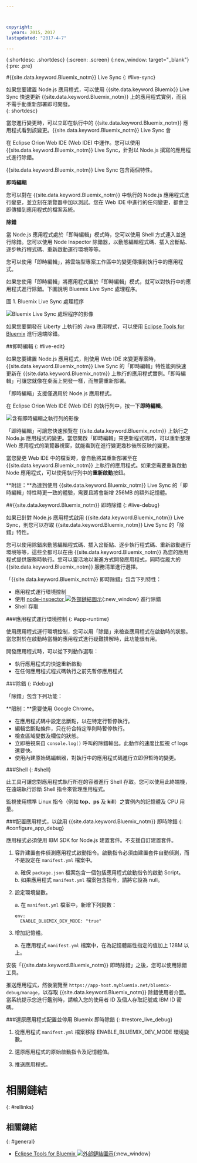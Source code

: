 ```yaml
---



copyright:
  years: 2015，2017
lastupdated: "2017-4-7"

---
```


{:shortdesc: .shortdesc}
{:screen: .screen}
{:new_window: target="_blank"}
{:pre: .pre}

#{{site.data.keyword.Bluemix_notm}} Live Sync 
{: #live-sync}

 
如果您要建置 Node.js 應用程式，可以使用 {{site.data.keyword.Bluemix}} Live Sync 快速更新 {{site.data.keyword.Bluemix_notm}} 上的應用程式實例，而且不需手動重新部署即可開發。   
{: shortdesc}

當您進行變更時，可以立即在執行中的 {{site.data.keyword.Bluemix_notm}} 應用程式看到該變更。{{site.data.keyword.Bluemix_notm}} Live Sync 會 
<!--from both the command line and -->
在 Eclipse Orion Web IDE (Web IDE) 中運作。您可以使用 {{site.data.keyword.Bluemix_notm}} Live Sync，針對以 Node.js 撰寫的應用程式進行除錯。  

{{site.data.keyword.Bluemix_notm}} Live Sync 包含兩個特性。
<!--three -->

<!--
**Desktop Sync**  

You can synchronize any desktop directory tree with a cloud-based project workspace similar to the way Dropbox works. The Web IDE directly edits the same cloud-based workspace, so both stay in sync. Desktop Sync works for any kind of application. To use Desktop Sync, you need to download and install the BL command line interface.  
-->

**即時編輯**

您可以對在 {{site.data.keyword.Bluemix_notm}} 中執行的 Node.js 應用程式進行變更，並立刻在瀏覽器中加以測試。您在 Web IDE 中進行的任何變更，都會立即傳播到應用程式的檔案系統。  

**除錯**  

當 Node.js 應用程式處於「即時編輯」模式時，您可以使用 Shell 方式連入並進行除錯。您可以使用 Node Inspector 除錯器，以動態編輯程式碼、插入岔斷點、逐步執行程式碼、重新啟動運行環境等等。  

<!-- You can use Desktop Sync to keep your desktop workspace in sync with the cloud-based project workspace that you edit directly with the Web IDE. -->

您可以使用「即時編輯」，將雲端型專案工作區中的變更傳播到執行中的應用程式。 
<!-- You can use one or both of these features. And if you use Desktop Sync or -->
如果您使用「即時編輯」將應用程式置於「即時編輯」模式，就可以對執行中的應用程式進行除錯。下圖說明 Bluemix Live Sync 處理程序。    

圖 1. Bluemix Live Sync 處理程序
    

![Bluemix Live Sync 處理程序的影像](images/bluemix-live-sync.png)

如果您要開發在 Liberty 上執行的 Java 應用程式，可以使用 [Eclipse Tools for Bluemix](/docs/manageapps/eclipsetools/eclipsetools.html#eclipsetools) 進行遠端除錯。

<!--
##Desktop Sync {: #desktop-sync}

You can use the Desktop Sync feature of Bluemix Live Sync to quickly update the application instance on {{site.data.keyword.Bluemix_notm}} and develop as you would on your desktop.

Desktop Sync has the following considerations:
* Desktop Sync runs on these operating systems:
  * Windows 7 or 8
  * Mac OS X version 10.9 or later   
      **Note:** Windows requires .NET Framework version 4.5. If you do not have .NET installed, you are prompted to install it when you install the {{site.data.keyword.Bluemix_notm}} Live Sync command line interface (CLI).  
* You do not need to clone your Git repository.
* No matter what type of application you are developing, you can synchronize your desktop project with the cloud workspace.
* If your application is written in Node.js, you can propagate changes to running applications.

For more details on the commands, see [Bluemix Live Sync (bl) commands](bluemixlive.html#bl-commands).

<ol>
<li>Sign up for a free <a class="xref" href="https://hub.jazz.net/" target="_blank" title="(Opens in a new tab or window)">Bluemix DevOps Services account<img class="image" src="../icons/launch-glyph.svg" alt="External link icon"/></a>.</li>
<li>Download and install the {{site.data.keyword.Bluemix_notm}} Live Sync bl command line.   
<p>
<a class="xref" href="http://livesyncdownload.ng.bluemix.net/downloads/blive_setup.msi" target="_blank" title="(Opens in a new tab or window)"><img class="image" src="images/bl_gs_icons_windows_b.svg" alt="Download the Windows bl command line button" /> </a>
<a class="xref" href="http://livesyncdownload.ng.bluemix.net/downloads/BluemixLive.pkg" target="_blank" title="(Opens in a new tab or window)"><img class="image" src="images/bl_gs_icons_mac-osx_b.svg" alt="Download the Mac bl command line button" /> </a>
</p>  

<strong>Important:</strong> The bl command line tool is available only for Windows 7 and 8 and Mac OS X version 10.9 or later. </li>

<li>On a command line, log in using the following command. You will be prompted for your user ID and password.  
<pre class="codeblock">bl login</pre>

<strong>Note:</strong> Your user ID for DevOps Services can be either an IBMid or a federated ID (corporate ID). If you use federated authentication, to log in to your Bluemix Live Sync command-line client, you must use a personal access token instead of a password. If you don't use federated authentication, your IBMid and password work with all clients. For more information about creating a personal access token, see <a class="xref" href="https://developer.ibm.com/devops-services/2016/06/23/whats-federated-authentication-and-how-does-it-affect-me/" target="_blank" title="(Opens in a new tab or window)">What's federated authentication and how does it affect me?<img class="image" src="../icons/launch-glyph.svg" alt="External link icon"/></a>.
</li>

<li>See the list of projects that are available for {{site.data.keyword.Bluemix_notm}} Live Sync synchronization by entering the following command:
<pre class="codeblock">bl projects</pre>
<p>Find the project name in the list that matches your application. The project name has the format of your <i>alias</i> | <i>your application name</i>. </p>
</li>
<li>Synchronize your local environment with your project on {{site.data.keyword.Bluemix_notm}} by entering the following command. If you are the owner of the project, you only need to specify your-application-name for projectName.
<pre class="codeblock">bl sync projectName -d localDirectory &ndash&ndashverbose</pre>
<p>This command continues to run (and synchronization continues) until you enter a "q". The &ndash&ndashverbose option displays the logging and status information. If any of your arguments contain a space, you need to enclose the name in quotes. </p></li>
<li>In another command line window, in your local directory, deploy the application to {{site.data.keyword.Bluemix_notm}} in Live Edit mode by entering the following command:
<pre class="codeblock">bl start</pre>
</li>
</ol>

When you change the files in your local directory, the changes are automatically propagated to both the application that is running on {{site.data.keyword.Bluemix_notm}} and the project cloud workspace. If you need to restart the Node application, then you can use the following command:
```
bl start &ndash&ndashrestart
```
-->

##即時編輯 {: #live-edit}

如果您要建置 Node.js 應用程式，則使用 Web IDE 來變更專案時，{{site.data.keyword.Bluemix_notm}} Live Sync 的「即時編輯」特性能夠快速更新在 {{site.data.keyword.Bluemix_notm}} 上執行的應用程式實例。「即時編輯」可讓您就像在桌面上開發一樣，而無需重新部署。

「即時編輯」支援僅適用於 Node.js 應用程式。

在 Eclipse Orion Web IDE (Web IDE) 的執行列中，按一下**即時編輯**。

![含有即時編輯之執行列的影像](images/bluemix-live-sync-light.png)

「即時編輯」可讓您快速預覽在 {{site.data.keyword.Bluemix_notm}} 上執行之 Node.js 應用程式的變更。當您開啟「即時編輯」來更新程式碼時，可以重新整理 Web 應用程式的瀏覽器視窗，就能看到在進行變更幾秒後所反映的變更。

<!--
For a tutorial on using the Live Edit feature of {{site.data.keyword.Bluemix_notm}} Live Sync, see the tutorial [Test and debug a Node.js app with Bluemix Live Sync![External link icon](../icons/launch-glyph.svg "External link icon")](https://hub.jazz.net/tutorials/livesync){:new_window}.
-->

當您變更 Web IDE 中的檔案時，會自動將其重新部署至在 {{site.data.keyword.Bluemix_notm}} 上執行的應用程式。如果您需要重新啟動 Node 應用程式，可以使用執行列中的**重新啟動**按鈕。

**附註：**為達到使用 {{site.data.keyword.Bluemix_notm}} Live Sync 的「即時編輯」特性時更一致的體驗，需要且將會新增 256MB 的額外記憶體。

##{{site.data.keyword.Bluemix_notm}} 即時除錯 {: #live-debug}

如果已針對 Node.js 應用程式啟用 {{site.data.keyword.Bluemix_notm}} Live Sync，則您可以存取 {{site.data.keyword.Bluemix_notm}} Live Sync 的「除錯」特性。

您可以使用除錯來動態編輯程式碼、插入岔斷點、逐步執行程式碼、重新啟動運行環境等等，這些全都可以在由 {{site.data.keyword.Bluemix_notm}} 為您的應用程式提供服務時執行。您可以靈活地以漸進方式開發應用程式，同時從龐大的 {{site.data.keyword.Bluemix_notm}} 服務清單進行選擇。

「{{site.data.keyword.Bluemix_notm}} 即時除錯」包含下列特性：

* 應用程式運行環境控制
* 使用 [node-inspector ![外部鏈結圖示](../icons/launch-glyph.svg "外部鏈結圖示")](https://github.com/node-inspector/node-inspector){:new_window} 進行除錯
* Shell 存取

###應用程式運行環境控制 {: #app-runtime}

使用應用程式運行環境控制，您可以用「除錯」來檢查應用程式在啟動時的狀態。當您對於在啟動時當機的應用程式進行疑難排解時，此功能很有用。

開發應用程式時，可以從下列動作選取：

* 執行應用程式的快速重新啟動
* 在任何應用程式程式碼執行之前先暫停應用程式

###除錯 {: #debug}

「除錯」包含下列功能：

**限制：**需要使用 Google Chrome。

* 在應用程式碼中設定岔斷點，以在特定行暫停執行。
* 編輯岔斷點條件，只在符合特定準則時暫停執行。
* 檢查區域變數及欄位的狀態。
* 立即檢視來自 `console.log()` 呼叫的除錯輸出。此動作的速度比監視 cf logs 還要快。
* 使用內建原始碼編輯器，對執行中的應用程式碼進行立即但暫時的變更。

###Shell {: #shell}

此工具可讓您對應用程式執行所在的容器進行 Shell 存取。您可以使用此終端機，在遠端執行診斷 Shell 指令來管理應用程式。

監視使用標準 Linux 指令（例如 **top**、**ps** 及 **kill**）之實例內的記憶體及 CPU 用量。

###配置應用程式，以啟用 {{site.data.keyword.Bluemix_notm}} 即時除錯 {: #configure_app_debug}

應用程式必須使用 IBM SDK for Node.js 建置套件。不支援自訂建置套件。

1. 容許建置套件偵測應用程式啟動指令。啟動指令必須由建置套件自動偵測，而不是設定在 `manifest.yml` 檔案中。  

    a. 確保 `package.json` 檔案包含一個包括應用程式啟動指令的啟動 Script。  
    b. 如果應用程式 `manifest.yml` 檔案包含指令，請將它設為 null。  

2. 設定環境變數。  

    a. 在 `manifest.yml` 檔案中，新增下列變數：
	
	```
	env:
      ENABLE_BLUEMIX_DEV_MODE: "true" 
	```

3. 增加記憶體。  

    a. 在應用程式 `manifest.yml` 檔案中，在為記憶體屬性指定的值加上 128M 以上。

安裝「{{site.data.keyword.Bluemix_notm}} 即時除錯」之後，您可以使用除錯工具。

推送應用程式，然後瀏覽至 `https://app-host.mybluemix.net/bluemix-debug/manage`，以存取 {{site.data.keyword.Bluemix_notm}} 除錯使用者介面。當系統提示您進行鑑別時，請輸入您的使用者 ID 及個人存取記號或 IBM ID 密碼。    

<!--
   **Note**: Your user ID for DevOps Services can be either an IBMid or a federated ID (corporate ID). If you use federated authentication, to log in to your Bluemix Live Sync command-line client, you must use a personal access token instead of a password. If you don't use federated authentication, your IBMid and password work with all clients. For more information about creating a personal access token, see [What's federated authentication and how does it affect me?![External link icon](../icons/launch-glyph.svg "External link icon")](https://developer.ibm.com/devops-services/2016/06/23/whats-federated-authentication-and-how-does-it-affect-me/){:new_window}
   -->

###還原應用程式配置並停用 Bluemix 即時除錯 {: #restore_live_debug}

1. 從應用程式 `manifest.yml` 檔案移除 ENABLE_BLUEMIX_DEV_MODE 環境變數。

2. 還原應用程式的原始啟動指令及記憶體值。

3. 推送應用程式。

<!--
## {{site.data.keyword.Bluemix_notm}} Live Sync (bl) commands  {: #bl-commands}

If you are building a Node.js application, you can use {{site.data.keyword.Bluemix_live}} to quickly update the application instance running on {{site.data.keyword.Bluemix_notm}} and develop as you would on the desktop without redeploying. When you make a change, you can see that change in your running {{site.data.keyword.Bluemix_notm}} application immediately. The {{site.data.keyword.Bluemix_live}} command line interface is called *bl*.
{:shortdesc}

You can use **bl** command line interface commands to complete the following tasks:

* Start and stop an application that is running on {{site.data.keyword.Bluemix_notm}}.
* Create a new cloud-based project from your desktop.
* Sync changes from your desktop to the cloud-based project workspace and to the application running on {{site.data.keyword.Bluemix_notm}}.
* See the list of projects available for synchronization.
* See the status of running applications.

For more information on downloading and using the bl command, see [Bluemix Live Sync](/docs/develop/bluemixlive.html).

## bl commands
{: #bl_commands}

The {{site.data.keyword.Bluemix_live}} command line, **bl**, has the following syntax:

```
bl command [arguments] [options] [&ndash&ndashhelp]
```
{: pre}

**Commands**

l *login*: Log in to {{site.data.keyword.Bluemix_notm}}.

lo *logout*: Log out of {{site.data.keyword.Bluemix_notm}}.

s *sync*: Start the synchronization process between the desktop and the server.

c *create*: Create a private project, link it to the Git repo in this directory, and deploy the contents to {{site.data.keyword.Bluemix_notm}}.

p *projects*: List all the projects that are available for synchronizing.

st *start*: Start the application instance in {{site.data.keyword.Bluemix_notm}}.

sp *stop*: Stop the application instance in {{site.data.keyword.Bluemix_notm}}.

ss *status*: List the status of the running application instance in {{site.data.keyword.Bluemix_notm}}.


**Arguments**

Arguments for the command.


**Options**

Options for the command.

**Global Options**

*&ndash&ndashhelp*: Display the help page for the specified command

*&ndash&ndashverbose*: Enable verbose logging.

**Note:** If any of your arguments or options contain a space, enclose the value in double quotation marks.

## Help
{: bl_help}

```
bl [ command ] &ndash&ndashhelp | &ndash&ndashh
```
{: pre}

**Usage**

Use this command to display help about a command or the command list.

**Examples**

Display the list of commands:

```
bl &ndash&ndashhelp
```
{: pre}

Display detailed information about the sync command:

```
bl sync &ndash&ndashhelp
```
{: pre}

## Login
{: bl_login}

```
bl login | l [ -u username ] [-p password ][ -s server ]
```
{: pre}

**Purpose**

Use this command to log in to {{site.data.keyword.Bluemix_notm}}. The log in needs to be done only one time per session.

**Warning:** Providing your password as a command line option is discouraged as it is visible to others and recorded as a part of your command history.

**Note:** You must sign up for a free [Bluemix DevOps Services![External link icon](../icons/launch-glyph.svg "External link icon")](https://hub.jazz.net/){:new_window} account before logging in.

**Options**

-u *username*: Your user ID to log in to {{site.data.keyword.Bluemix_notm}}.

-p *password*: Your personal access token or IBMid password.

-s *server*: The server name or IP address of the {{site.data.keyword.jazzhub_short}} server.    

   **Note**: Your user ID for DevOps Services can be either an IBMid or a federated ID (corporate ID). If you use federated authentication, to log in to your Bluemix Live Sync command-line client, you must use a personal access token instead of a password. If you don't use federated authentication, your IBMid and password work with all clients. For more information about creating a personal access token, see [What's federated authentication and how does it affect me?![External link icon](../icons/launch-glyph.svg "External link icon")](https://developer.ibm.com/devops-services/2016/06/23/whats-federated-authentication-and-how-does-it-affect-me/){:new_window}

**Examples**

This command prompts for both a *username* and a *password*:

```
bl login
```
{: pre}

Log in the user, `name@company.com`:

```
bl login –u name@company.com –p pa55w0rd
```
{: pre}

Log in the user, `name@company.com` with the password of *pa55 w0rd* that contains a space so it needs quotes:

```
bl login –u name@company.com –p “pa55 w0rd”
```
{: pre}

## Logout
{: bl_logout}

```
bl logout | lo
```
{: pre}

**Purpose**

Use this command to log out.

## Projects
{: bl_projects}

```
bl projects | p
```
{: pre}

**Purpose**

Use this command to list all the projects that are available for synchronization by the logged in user.

## Sync
{: bl_sync}

```
bl sync | s projectName -d localDirectory [ &ndash&ndashoverwritelocal ] [ &ndash&ndashoverwriteremote ] [ &ndash&ndashverbose ]
```
{: pre}

**Purpose**

Use this command to start the synchronization of the contents of a project with your local directory. This command runs until a <code>q</code> is entered. This command can optionally show a log of all file and application state changes.

**Argument**

*projectName*: The project name in the form *“alias | mproject”* or just *myproject* if the project is owned by the logged in user.

**Options**

-d *localDirectory*: Local directory path. Defaults to the current folder ".".

*&ndash&ndashoverwritelocal*: Overwrite the local directory with contents of the project workspace.

*&ndash&ndashoverwriteremote*: Overwrite the project workspace with the contents of the local directory.

*&ndash&ndashverbose*: Display verbose logging.

**Examples**

This command begins synchronization with the associated project if the current directory is an existing sync target. If the current directory is empty and is not an existing sync target, the command prompts for a *projectName*. If the current directory is not empty and not an existing sync target, an overwrite option is required.

```
bl sync
```
{: pre}

This command begins synchronization and is equivalent to `bl sync “alias | myproject”` if the project is owned by the logged in user.

```
bl sync  myproject
```
{: pre}

This command begins synchronization with the project `my pro ject` whose name contains spaces so it is enclosed in quotes:

```
bl sync “my pro ject”
```
{: pre}

This command begins synchronization of the project `myproject` with the directory `myfolder`:

```
bl sync myproject –d  myfolder
```
{: pre}

## Create
{: bl_create}

```
bl create | c [ -n PROJECT_NAME ] [ -r REGION ] [ -o ORG ] [ -s SPACE ] [ -g GIT_REPO ] [-e GIT_EXE ] [ &ndash&ndashcreds ] [ &ndash&ndashfork ] [ &ndash&ndashpublic ] [ &ndash&ndashprompt ]
```
{: pre}

**Purpose**

Use this command from a directory that contains code to create a private project, link it to a Git repo, and deploy the contents of the repo to {{site.data.keyword.Bluemix_notm}}.

**Options**

-n *PROJECT_NAME*: A name for your project. Default: current dir name.

-r *REGION*: A {{site.data.keyword.Bluemix_notm}} region. Default: US South.

-o *ORG*: A {{site.data.keyword.Bluemix_notm}} org. Default: First org found.

-s *SPACE*: A {{site.data.keyword.Bluemix_notm}} space. Default: First space found.

-g *GIT_REPO*: Name of the remote repo to use for any existing Git repos. Default: origin.

-e *GIT_EXE*: Full path to a Git executable. Default: detected.

*&ndash&ndashcreds*: Prompt for your Git credentials.

*&ndash&ndashfork*: Fork this directory and create a project and repo.

*&ndash&ndashpublic*: Make the new project public.

*&ndash&ndashprompt*: Prompt for all required options with available choices.

**Examples**

This command begins the process to create a private project and prompts for a project name to use.

```
bl create
```
{: pre}

This command creates a public project that is named `myNewProject`.

```
bl create -n myNewProject &ndash&ndashpublic
```
{: pre}

## Status
{: bl_status}

```
bl status | ss [ projectName ]
```
{: pre}

**Purpose**

Use this command to list the status of the applications that are associated with the launch configurations in the `./launchConfigurations` directory.

**Argument**

*projectName*: The project name in the form `“alias | myproject”` or just `myproject` if the project is owned by the logged in user.

**Examples**

This example displays the status of the running applications. If the current directory is an existing sync target, it uses the associated project. If the current directory is not an existing sync target, the command prompts for the `projectName`.

```
bl status
```
{: pre}

This example displays the status of the project *myproject* that is equivalent to `bl status “alias | myproject”` if the project is owned by the logged in user.

```
bl status myproject
```
{: pre}

This example displays the status of the running application that is associated with the project `my pro ject` whose name contains spaces so it is enclosed in quotes:

```
bl status “my pro ject”
```
{: pre}

## Start
{: bl_start}

```
bl start | st projectName [ -l launchConfigPath ] -m manifestPath ] [ &ndash&ndashliveedit ] [&ndash&ndashnoliveedit ] [ &ndash&ndashrestart ]
```
{: pre}

**Purpose**

Use this command to start the application instance that is described by the launch or manifest file. The application is launched in live edit mode by default if the application’s buildpack supports live edit. Once started, the URLs for the application, the debug tools, and the {{site.data.keyword.Bluemix_notm}} dashboard are displayed.

**Argument**

*projectName*: The project name in the form *“alias | myproject”* or just *myproject* if the project is owned by the logged in user.

**Options**

-l *launchConfiguration*: The launch configuration name (for example, `mylaunchconfig`), file name (for example, `mylaunchconfig.launch`, or a project-relative path to the launch configuration file (for example, `launchConfigurations/mylaunchconf.launch`).

-m *manifestPath*: The project-relative path to the manifest file (for example, `manifest.yml`).

*&ndash&ndashliveedit*: Start the associated application in live edit mode or exits with an error if the buildpack does not support live edit mode.

*&ndash&ndashnoliveedit*: Start the associated application in normal mode.

*&ndash&ndashview*: Open a browser of the running application.

*&ndash&ndashrestart*: Restart an application already running in live edit mode without redeploying it.

**Examples**

This command starts an application instance of `myproject` associated with the launch file `launchConfigurations/my.launch`.

```
bl start myproject –l “launchConfigurations/my.launch”
```
{: pre}

This command starts an application instance of the project that is associated with the current directory with the launch file `launchConfigurations/my.launch`. If the current directory is not a sync target, an error is displayed.

```
bl start –l “launchConfigurations/my.launch”
```
{: pre}

This command starts an application instance of the project that is associated with the current directory with the manifest file `manifest.yml`. The information specified in the manifest is used to create a new launch configuration file. The command prompts you for the remaining required information, and then starts the application described by the launch configuration:

```
bl start –m “mymanifest.yml”
```
{: pre}

This command starts an application instance of the project that is associated with the current directory with the manifest file `manifest.yml` and is equivalent to `bl start –m manifest.yml`.

```
bl start
```
{: pre}

## Stop
{: bl_stop}

```
bl stop | sp projectName [ -l launchConfiguration ]
```
{: pre}

**Purpose**

Use this command to stop the application instance that is associated with the launch file.

**Argument**

*projectName*: The project name in the form *“alias | mproject”* or just *mproject* if the project is owned by the logged in user.

**Options**

-l *launchConfiguration*: The launch configuration name (for example, `mylaunchconfig`), file name (for example, `mylaunchconfig.launch`, or a project-relative path to the launch configuration file (for example, `launchConfigurations/mylaunchconf.launch`).

**Examples**

This command stops the application if the current directory is a sync target; otherwise, it exits with an error. If there are no launch configurations, then this command exits with an error. If there are more than one launch configurations, then the command prompts you for the one to stop.

```
bl stop
```
{: pre}

This command stops an application instance of the project that is running with the launch file `mylaunchConfig`.

```
bl stop myproject –l “mylaunchConfig”
```
{: pre}

This command stops the application if the current directory is a sync target of the associated project that was started with the launch file `launchConfigurations/mylaunchconfig.launch`; otherwise, it exits with an error:

```
bl stop –l “launchConfigurations/mylaunchconfig.launch”
```
{: pre}
-->

# 相關鏈結
{: #rellinks}

<!--
## Tutorials and Samples
{: #samples}

* [Test and debug a Node.js app with Bluemix Live Sync![External link icon](../icons/launch-glyph.svg "External link icon")](https://hub.jazz.net/tutorials/livesync){:new_window}
-->


## 相關鏈結
{: #general}

* [Eclipse Tools for Bluemix ![外部鏈結圖示](../icons/launch-glyph.svg "外部鏈結圖示")](https://www.ng.bluemix.net/docs/manageapps/eclipsetools/eclipsetools.html){:new_window}
